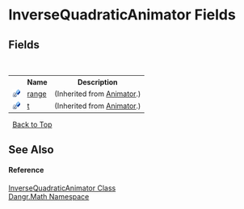 # InverseQuadraticAnimator Fields
 


## Fields
&nbsp;<table><tr><th></th><th>Name</th><th>Description</th></tr><tr><td>![Private field](media/privfield.gif "Private field")</td><td><a href="F_Dangr_Math_Animator_range">range</a></td><td> (Inherited from <a href="T_Dangr_Math_Animator">Animator</a>.)</td></tr><tr><td>![Private field](media/privfield.gif "Private field")</td><td><a href="F_Dangr_Math_Animator_t">t</a></td><td> (Inherited from <a href="T_Dangr_Math_Animator">Animator</a>.)</td></tr></table>&nbsp;
<a href="#inversequadraticanimator-fields">Back to Top</a>

## See Also


#### Reference
<a href="T_Dangr_Math_InverseQuadraticAnimator">InverseQuadraticAnimator Class</a><br /><a href="N_Dangr_Math">Dangr.Math Namespace</a><br />